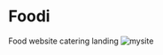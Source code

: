 # Foodi
Food website catering landing
![mysite](https://user-images.githubusercontent.com/129582125/235838423-57674cfd-a578-473b-b9e4-268431dce245.png)
